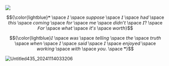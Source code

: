 ![](https://komarev.com/ghpvc/?username=connerzpalace&color=red)
<p align="center">
$${\color{lightblue}❝ \space 𝘐 \space 𝘴𝘶𝘱𝘱𝘰𝘴𝘦 \space 𝘐 \space 𝘩𝘢𝘥 \space 𝘵𝘩𝘪𝘴 \space 𝘤𝘰𝘮𝘪𝘯𝘨 \space 𝘧𝘰𝘳 \space 𝘮𝘦 \space 𝘥𝘪𝘥𝘯'𝘵 \space 𝘐? \space 𝘍𝘰𝘳 \space 𝘸𝘩𝘢𝘵 \space 𝘪𝘵'𝘴 \space 𝘸𝘰𝘳𝘵𝘩}$$
</p>
<p align="center">
$${\color{lightblue}𝘐 \space 𝘸𝘢𝘴 \space 𝘵𝘦𝘭𝘭𝘪𝘯𝘨 \space 𝘵𝘩𝘦 \space 𝘵𝘳𝘶𝘵𝘩 \space 𝘸𝘩𝘦𝘯 \space 𝘐 \space 𝘴𝘢𝘪𝘥 \space 𝘐 \space 𝘦𝘯𝘫𝘰𝘺𝘦𝘥 \space 𝘸𝘰𝘳𝘬𝘪𝘯𝘨 \space 𝘸𝘪𝘵𝘩 \space 𝘺𝘰𝘶. \space ❞}$$
</p>

![Untitled435_20241114033206](https://github.com/user-attachments/assets/65ac4435-e05a-484e-b4ab-58bf11e627cc)

